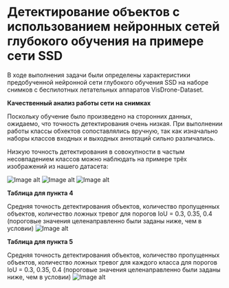 # Детектирование объектов с использованием нейронных сетей глубокого обучения на примере сети SSD

В ходе выполнения задачи были определены характеристики предобученной нейронной сети глубокого обучения SSD на наборе снимков с беспилотных летательных аппаратов VisDrone-Dataset.

**Качественный анализ работы сети на снимках**

Поскольку обучение было произведено на сторонних данных, ожидаемо, что точность детектирования очень низкая. При выполнении работы классы обхектов сопоставлялись вручную, так как изначально наборы классов входных и выходных аннотаций сильно различались. 

Низкую точность детектирования в совокупности в частым несовпадением классов можно наблюдать на примере трёх изображений из нашего датасета:

![Image alt](https://github.com/anastasiagorbunovaso/Neural-networks_2/blob/master/pic_1.jpg)
![Image alt](https://github.com/anastasiagorbunovaso/Neural-networks_2/blob/master/pic_2.jpg)
![Image alt](https://github.com/anastasiagorbunovaso/Neural-networks_2/blob/master/pic_3.jpg)

**Таблица для пункта 4**

Средняя точность детектирования объектов, количество пропущенных объектов, количество ложных тревог для порогов IoU = 0.3, 0.35, 0.4 (пороговые значения целенаправленно были заданы ниже, чем в условии)
![Image alt](https://github.com/anastasiagorbunovaso/Neural-networks_2/blob/master/%D0%9E%D0%B1%D1%89%D0%B5%D0%B5_1.JPG)

**Таблица для пункта 5**

Средняя точность детектирования объектов, количество пропущенных объектов, количество ложных тревог для каждого класса для порогов IoU = 0.3, 0.35, 0.4 (пороговые значения целенаправленно были заданы ниже, чем в условии)
![Image alt](https://github.com/anastasiagorbunovaso/Neural-networks_2/blob/master/%D0%9A%D0%BB%D0%B0%D1%81%D1%81%D1%8B_1.JPG)
